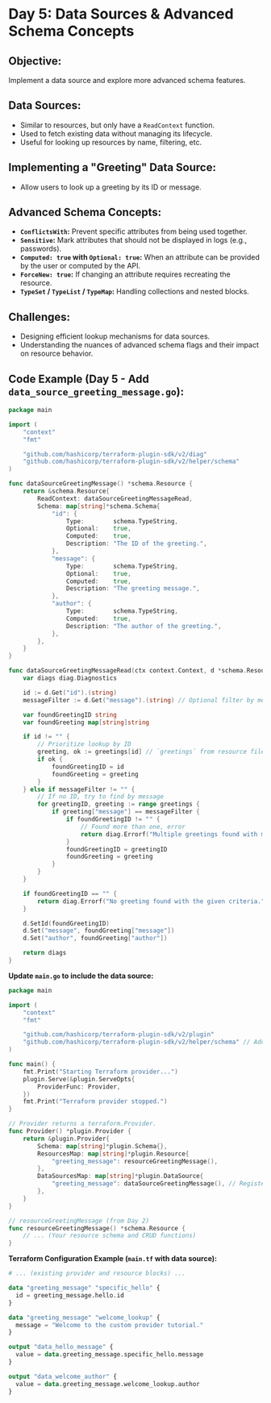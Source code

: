 # **Day 5: Data Sources & Advanced Schema Concepts**

## **Objective:** 
Implement a data source and explore more advanced schema features.

## **Data Sources:**

* Similar to resources, but only have a `ReadContext` function.
* Used to fetch existing data without managing its lifecycle.
* Useful for looking up resources by name, filtering, etc.

## **Implementing a "Greeting" Data Source:**

* Allow users to look up a greeting by its ID or message.

## **Advanced Schema Concepts:**

* **`ConflictsWith`:** Prevent specific attributes from being used together.
* **`Sensitive`:** Mark attributes that should not be displayed in logs (e.g., passwords).
* **`Computed: true` with `Optional: true`:** When an attribute can be provided by the user or computed by the API.
* **`ForceNew: true`:** If changing an attribute requires recreating the resource.
* **`TypeSet` / `TypeList` / `TypeMap`:** Handling collections and nested blocks.

## **Challenges:**

* Designing efficient lookup mechanisms for data sources.
* Understanding the nuances of advanced schema flags and their impact on resource behavior.

## **Code Example (Day 5 - Add `data_source_greeting_message.go`):**

```go
package main

import (
	"context"
	"fmt"

	"github.com/hashicorp/terraform-plugin-sdk/v2/diag"
	"github.com/hashicorp/terraform-plugin-sdk/v2/helper/schema"
)

func dataSourceGreetingMessage() *schema.Resource {
	return &schema.Resource{
		ReadContext: dataSourceGreetingMessageRead,
		Schema: map[string]*schema.Schema{
			"id": {
				Type:        schema.TypeString,
				Optional:    true,
				Computed:    true,
				Description: "The ID of the greeting.",
			},
			"message": {
				Type:        schema.TypeString,
				Optional:    true,
				Computed:    true,
				Description: "The greeting message.",
			},
			"author": {
				Type:        schema.TypeString,
				Computed:    true,
				Description: "The author of the greeting.",
			},
		},
	}
}

func dataSourceGreetingMessageRead(ctx context.Context, d *schema.ResourceData, m interface{}) diag.Diagnostics {
	var diags diag.Diagnostics

	id := d.Get("id").(string)
	messageFilter := d.Get("message").(string) // Optional filter by message

	var foundGreetingID string
	var foundGreeting map[string]string

	if id != "" {
		// Prioritize lookup by ID
		greeting, ok := greetings[id] // `greetings` from resource file
		if ok {
			foundGreetingID = id
			foundGreeting = greeting
		}
	} else if messageFilter != "" {
		// If no ID, try to find by message
		for greetingID, greeting := range greetings {
			if greeting["message"] == messageFilter {
				if foundGreetingID != "" {
					// Found more than one, error
					return diag.Errorf("Multiple greetings found with message '%s'. Please specify ID.", messageFilter)
				}
				foundGreetingID = greetingID
				foundGreeting = greeting
			}
		}
	}

	if foundGreetingID == "" {
		return diag.Errorf("No greeting found with the given criteria.")
	}

	d.SetId(foundGreetingID)
	d.Set("message", foundGreeting["message"])
	d.Set("author", foundGreeting["author"])

	return diags
}

```

**Update `main.go` to include the data source:**

```go
package main

import (
	"context"
	"fmt"

	"github.com/hashicorp/terraform-plugin-sdk/v2/plugin"
	"github.com/hashicorp/terraform-plugin-sdk/v2/helper/schema" // Add this import
)

func main() {
	fmt.Print("Starting Terraform provider...")
	plugin.Serve(&plugin.ServeOpts{
		ProviderFunc: Provider,
	})
	fmt.Print("Terraform provider stopped.")
}

// Provider returns a terraform.Provider.
func Provider() *plugin.Provider {
	return &plugin.Provider{
		Schema: map[string]*plugin.Schema{},
		ResourcesMap: map[string]*plugin.Resource{
			"greeting_message": resourceGreetingMessage(),
		},
		DataSourcesMap: map[string]*plugin.DataSource{
			"greeting_message": dataSourceGreetingMessage(), // Register the data source
		},
	}
}

// resourceGreetingMessage (from Day 2)
func resourceGreetingMessage() *schema.Resource {
    // ... (Your resource schema and CRUD functions)
}
```

**Terraform Configuration Example (`main.tf` with data source):**

```terraform
# ... (existing provider and resource blocks) ...

data "greeting_message" "specific_hello" {
  id = greeting_message.hello.id
}

data "greeting_message" "welcome_lookup" {
  message = "Welcome to the custom provider tutorial."
}

output "data_hello_message" {
  value = data.greeting_message.specific_hello.message
}

output "data_welcome_author" {
  value = data.greeting_message.welcome_lookup.author
}
```

